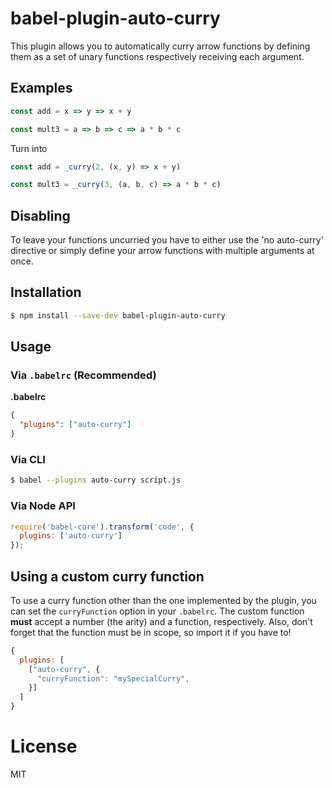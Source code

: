 # babel-plugin-auto-curry

This plugin allows you to automatically curry arrow functions by defining them as a set of unary functions respectively receiving each argument.

## Examples

```javascript
const add = x => y => x + y

const mult3 = a => b => c => a * b * c
```

Turn into

```javascript
const add = _curry(2, (x, y) => x + y)

const mult3 = _curry(3, (a, b, c) => a * b * c)
```

## Disabling

To leave your functions uncurried you have to either use the 'no auto-curry' directive or simply define your arrow functions with multiple arguments at once.

## Installation

```sh
$ npm install --save-dev babel-plugin-auto-curry
```

## Usage

### Via `.babelrc` (Recommended)

**.babelrc**

```json
{
  "plugins": ["auto-curry"]
}
```

### Via CLI

```sh
$ babel --plugins auto-curry script.js
```

### Via Node API

```javascript
require('babel-core').transform('code', {
  plugins: ['auto-curry']
});
```

## Using a custom curry function

To use a curry function other than the one implemented by the plugin, you can set the `curryFunction` option in your `.babelrc`. The custom function **must** accept a number (the arity) and a function, respectively. Also, don't forget that the function must be in scope, so import it if you have to!

```javascript
{
  plugins: [
    ["auto-curry", {
      "curryFunction": "mySpecialCurry",
    }]
  ]
}
```

# License

MIT
